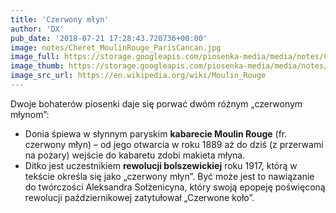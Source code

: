 ```yaml
---
title: 'Czerwony młyn'
author: 'DX'
pub_date: '2018-07-21 17:28:43.720736+00:00'
image: notes/Cheret_MoulinRouge_ParisCancan.jpg
image_full: https://storage.googleapis.com/piosenka-media/media/notes/Cheret_MoulinRouge_ParisCancan.jpg
image_thumb: https://storage.googleapis.com/piosenka-media/media/notes/Cheret_MoulinRouge_ParisCancan.jpg.0x300_q85_upscale.jpg
image_src_url: https://en.wikipedia.org/wiki/Moulin_Rouge
---
```


Dwoje bohaterów piosenki daje się porwać dwóm różnym „czerwonym młynom”:

- Donia śpiewa w słynnym paryskim **kabarecie Moulin Rouge** \(fr. czerwony młyn\) – od jego otwarcia w roku 1889 aż do dziś \(z przerwami na pożary\) wejście do kabaretu zdobi makieta młyna.
 - Ditko jest uczestnikiem **rewolucji bolszewickiej** roku 1917, którą w tekście określa się jako „czerwony młyn”. Być może jest to nawiązanie do twórczości Aleksandra Sołżenicyna, który swoją epopeję poświęconą rewolucji październikowej zatytułował „Czerwone koło”.